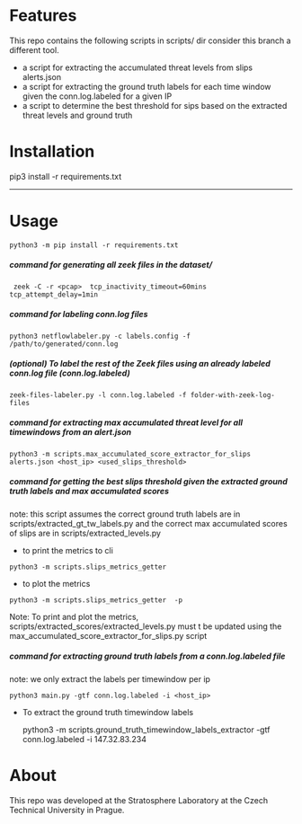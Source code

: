 # Features

This repo contains the following scripts in scripts/ dir consider this branch a different tool.
  *  a script for extracting the accumulated threat levels from slips alerts.json
  *  a script for extracting the ground truth labels for each time window given the conn.log.labeled for a given IP
  *  a script to determine the best threshold for sips based on the extracted threat levels and ground truth 


# Installation

pip3 install -r requirements.txt

---


# Usage


```python3 -m pip install -r requirements.txt```

##### command for generating all zeek files in the dataset/

``` zeek -C -r <pcap>  tcp_inactivity_timeout=60mins tcp_attempt_delay=1min```


##### command for labeling conn.log files

``` python3 netflowlabeler.py -c labels.config -f /path/to/generated/conn.log ```

##### (optional) To label the rest of the Zeek files using an already labeled conn.log file (conn.log.labeled)

```zeek-files-labeler.py -l conn.log.labeled -f folder-with-zeek-log-files```

##### command for extracting max accumulated threat level for all timewindows from an alert.json 

```
python3 -m scripts.max_accumulated_score_extractor_for_slips alerts.json <host_ip> <used_slips_threshold>
```


##### command for getting the best slips threshold given the extracted ground truth labels and max accumulated scores

note: this script assumes the correct ground truth labels are in scripts/extracted_gt_tw_labels.py
and the correct max accumulated scores of slips are in scripts/extracted_levels.py 

* to print the metrics to cli
```
python3 -m scripts.slips_metrics_getter 
```

* to plot the metrics
```
python3 -m scripts.slips_metrics_getter  -p
```

Note: To print and plot the metrics, scripts/extracted_scores/extracted_levels.py must t be updated using the
max_accumulated_score_extractor_for_slips.py script

##### command for extracting ground truth labels from a conn.log.labeled file
note: we only extract the labels per timewindow per ip

```
python3 main.py -gtf conn.log.labeled -i <host_ip>
```


* To extract the ground truth timewindow labels

    python3 -m scripts.ground_truth_timewindow_labels_extractor -gtf conn.log.labeled -i 147.32.83.234



# About
This repo was developed at the Stratosphere Laboratory at the Czech Technical University in Prague.